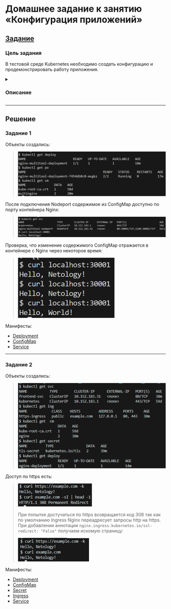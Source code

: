 # Домашнее задание к занятию «Конфигурация приложений»

## [Задание](https://github.com/netology-code/kuber-homeworks/blob/1251f3685694d0e28a985cf4464ef8b94e9ccc09/2.3/2.3.md)

### Цель задания

В тестовой среде Kubernetes необходимо создать конфигурацию и продемонстрировать работу приложения.

<details><summary>

### Описание

</summary>

------

### Задание 1. Создать Deployment приложения и решить возникшую проблему с помощью ConfigMap. Добавить веб-страницу

1. Создать Deployment приложения, состоящего из контейнеров nginx и multitool.
2. Решить возникшую проблему с помощью ConfigMap.
3. Продемонстрировать, что pod стартовал и оба конейнера работают.
4. Сделать простую веб-страницу и подключить её к Nginx с помощью ConfigMap. Подключить Service и показать вывод curl или в браузере.
5. Предоставить манифесты, а также скриншоты или вывод необходимых команд.

------

### Задание 2. Создать приложение с вашей веб-страницей, доступной по HTTPS 

1. Создать Deployment приложения, состоящего из Nginx.
2. Создать собственную веб-страницу и подключить её как ConfigMap к приложению.
3. Выпустить самоподписной сертификат SSL. Создать Secret для использования сертификата.
4. Создать Ingress и необходимый Service, подключить к нему SSL в вид. Продемонстировать доступ к приложению по HTTPS. 
4. Предоставить манифесты, а также скриншоты или вывод необходимых команд.

------

### Правила приёма работы

1. Домашняя работа оформляется в своём GitHub-репозитории в файле README.md. Выполненное домашнее задание пришлите ссылкой на .md-файл в вашем репозитории.
2. Файл README.md должен содержать скриншоты вывода необходимых команд `kubectl`, а также скриншоты результатов.
3. Репозиторий должен содержать тексты манифестов или ссылки на них в файле README.md.

</details>

---

## Решение

### Задание 1

Объекты создались:
> ![img.png](img/img.png)

После подключения Nodeport содержимое из ConfigMap доступно по порту контейнера Nginx:
> ![img_1.png](img/img_1.png)

Проверка, что изменение содержимого ConfigMap отражается в контейнере с Nginx через некоторое время:
> ![img_2.png](img/img_2.png)

Манифесты:
* [Deployment](kube_manifests/deployment.yaml)
* [ConfigMap](kube_manifests/configmap.yaml)
* [Service](kube_manifests/nodeport.yaml)

---

### Задание 2

Объекты создались:
> ![img_3.png](img/img_3.png)

Доступ по https есть:
> ![img_4.png](img/img_4.png)
> 
> При попытке достучаться по https возвращается код 308 так как по умолчанию Ingress Nginx переадресует запросы http на https. При добавлении аннотации `nginx.ingress.kubernetes.io/ssl-redirect: "False"` получаем искомую страницу:
>
> ![img_5.png](img/img_5.png)

Манифесты:
* [Deployment](kube_manifests/tls/deployment.yaml)
* [ConfigMap](kube_manifests/tls/configmap.yaml)
* [Secret](kube_manifests/tls/secret.yaml)
* [Ingress](kube_manifests/tls/ingress.yaml)
* [Service](kube_manifests/tls/service.yaml)
